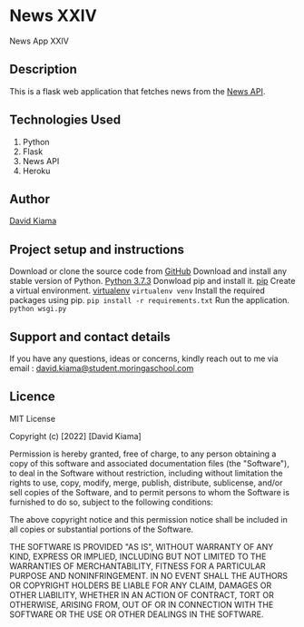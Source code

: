 # News XXIV

News App XXIV

## Description

This is a flask web application that fetches news from the [News API](https://newsapi.org/).

## Technologies Used

1. Python
2. Flask
3. News API
4. Heroku

## Author

[David Kiama](https://github.com/davidkiama)

## Project setup and instructions

Download or clone the source code from [GitHub](https://github.com/davidkiama/News-App.git)
Download and install any stable version of Python. [Python 3.7.3](https://www.python.org/downloads/)
Donwload pip and install it. [pip](https://pip.pypa.io/en/stable/)
Create a virtual environment. [virtualenv](https://virtualenv.pypa.io/en/stable/) `virtualenv venv`
Install the required packages using pip. `pip install -r requirements.txt`
Run the application. `python wsgi.py`

## Support and contact details

If you have any questions, ideas or concerns, kindly reach out to me via email : david.kiama@student.moringaschool.com

## Licence

MIT License

Copyright (c) [2022] [David Kiama]

Permission is hereby granted, free of charge, to any person obtaining a copy
of this software and associated documentation files (the "Software"), to deal
in the Software without restriction, including without limitation the rights
to use, copy, modify, merge, publish, distribute, sublicense, and/or sell
copies of the Software, and to permit persons to whom the Software is
furnished to do so, subject to the following conditions:

The above copyright notice and this permission notice shall be included in all
copies or substantial portions of the Software.

THE SOFTWARE IS PROVIDED "AS IS", WITHOUT WARRANTY OF ANY KIND, EXPRESS OR
IMPLIED, INCLUDING BUT NOT LIMITED TO THE WARRANTIES OF MERCHANTABILITY,
FITNESS FOR A PARTICULAR PURPOSE AND NONINFRINGEMENT. IN NO EVENT SHALL THE
AUTHORS OR COPYRIGHT HOLDERS BE LIABLE FOR ANY CLAIM, DAMAGES OR OTHER
LIABILITY, WHETHER IN AN ACTION OF CONTRACT, TORT OR OTHERWISE, ARISING FROM,
OUT OF OR IN CONNECTION WITH THE SOFTWARE OR THE USE OR OTHER DEALINGS IN THE
SOFTWARE.
